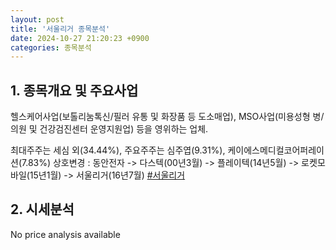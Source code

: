 ```yaml
---
layout: post
title: '서울리거 종목분석'
date: 2024-10-27 21:20:23 +0900
categories: 종목분석
---
```


## 1. 종목개요 및 주요사업

헬스케어사업(보톨리눔톡신/필러 유통 및 화장품 등 도소매업), MSO사업(미용성형 병/의원 및 건강검진센터 운영지원업) 등을 영위하는 업체.

최대주주는 세심 외(34.44%), 주요주주는 심주엽(9.31%), 케이에스메디컬코어퍼레이션(7.83%) 상호변경 : 동안전자 -> 다스텍(00년3월) -> 플레이텍(14년5월) -> 로켓모바일(15년1월) -> 서울리거(16년7월)
[#서울리거](#)

## 2. 시세분석

No price analysis available
